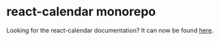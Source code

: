 # react-calendar monorepo

Looking for the react-calendar documentation? It can now be found [here](packages/react-calendar/README.md).
